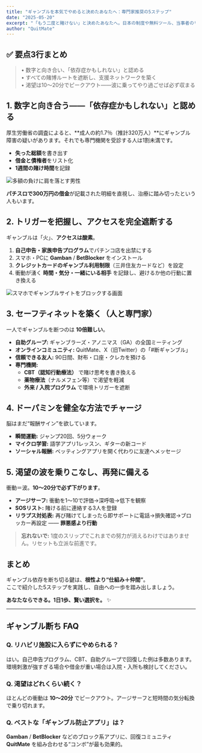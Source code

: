 ```yaml
---
title: "ギャンブルを本気でやめると決めたあなたへ：専門家推奨の5ステップ"
date: "2025-05-20"
excerpt: "「もう二度と賭けない」と決めたあなたへ。日本の制度や無料ツール、当事者のリアル体験を交えた“5つのステップ”でギャンブル依存から抜け出す方法をまとめました。"
author: "QuitMate"
---
```


## ✅ 要点3行まとめ
> • 数字と向き合い、「依存症かもしれない」と認める  
> • すべての賭博ルートを遮断し、支援ネットワークを築く  
> • 渇望は10〜20分でピークアウト——波に乗ってやり過ごせば必ず収まる  

## 1. 数字と向き合う——「依存症かもしれない」と認める

厚生労働省の調査によると、**成人の約1.7％（推計320万人）**にギャンブル障害の疑いがあります。それでも専門機関を受診する人は1割未満です。

- **失った総額**を書き出す  
- **借金と債権者**をリスト化  
- **1週間の賭け時間**を記録  

![多額の負けに肩を落とす男性](gambling-loss.png)

**パチスロで300万円の借金**が記載された明細を直視し、治療に踏み切ったという人もいます。

## 2. トリガーを把握し、アクセスを完全遮断する

ギャンブルは「火」、**アクセスは酸素**。

1. **自己申告・家族申告プログラム**でパチンコ店を出禁にする  
2. スマホ・PCに **Gamban** / **BetBlocker** をインストール  
3. **クレジットカードのギャンブル利用制限**（三井住友カードなど）を設定  
4. 衝動が湧く **時間・気分・一緒にいる相手** を記録し、避けるか他の行動に置き換える  

![スマホでギャンブルサイトをブロックする画面](block-app.png)

## 3. セーフティネットを築く（人と専門家）

一人でギャンブルを断つのは **10倍難しい**。

- **自助グループ:** ギャンブラーズ・アノニマス（GA）の全国ミーティング  
- **オンラインコミュニティ:** QuitMate、X（旧Twitter）の「#断ギャンブル」  
- **信頼できる友人:** 90日間、財布・口座・クレカを預ける  
- **専門機関:**  
  - **CBT（認知行動療法）** で賭け思考を書き換える  
  - **薬物療法**（ナルメフェン等）で渇望を軽減  
  - **外来 / 入院プログラム** で環境トリガーを遮断  

## 4. ドーパミンを健全な方法でチャージ

脳はまだ“報酬サイン”を欲しています。

- **瞬間運動:** ジャンプ20回、5分ウォーク  
- **マイクロ学習:** 語学アプリ1レッスン、ギターの新コード  
- **ソーシャル報酬:** ベッティングアプリを開く代わりに友達へメッセージ  

## 5. 渇望の波を乗りこなし、再発に備える

衝動＝波。**10〜20分で必ず下がります**。

- **アージサーフ:** 衝動を1〜10で評価→深呼吸→低下を観察  
- **SOSリスト:** 賭ける前に連絡する3人を登録  
- **リラプス対処表:** 再び賭けてしまったら即サポートに電話→損失確認→ブロッカー再設定 —— **罪悪感より行動**  

> **忘れないで:** 1度のスリップでこれまでの努力が消えるわけではありません。リセットも立派な前進です。

## まとめ

ギャンブル依存を断ち切る鍵は、**根性より“仕組み＋仲間”**。  
ここで紹介した5ステップを実践し、自由への一歩を踏み出しましょう。

**あなたならできる。1日1歩、賢い選択を。** ✨

---

## ギャンブル断ち FAQ

### Q. リハビリ施設に入らずにやめられる？
はい。自己申告プログラム、CBT、自助グループで回復した例は多数あります。環境刺激が強すぎる場合や借金が重い場合は入院・入所も検討してください。

### Q. 渇望はどれくらい続く？
ほとんどの衝動は **10〜20分** でピークアウト。アージサーフと短時間の気分転換で乗り切れます。

### Q. ベストな「ギャンブル防止アプリ」は？
**Gamban** / **BetBlocker** などのブロック系アプリに、回復コミュニティ **QuitMate** を組み合わせる“コンボ”が最も効果的。
